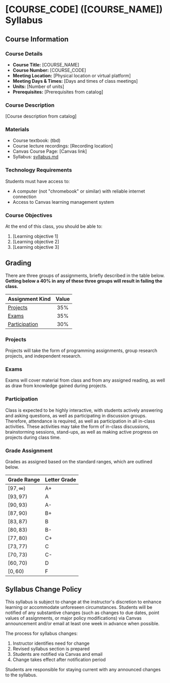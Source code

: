 # [COURSE_CODE] ([COURSE_NAME]) Syllabus

## Course Information

### Course Details

- **Course Title:** [COURSE_NAME]
- **Course Number:** [COURSE_CODE]
- **Meeting Location:** [Physical location or virtual platform]
- **Meeting Days & Times:** [Days and times of class meetings]
- **Units:** [Number of units]
- **Prerequisites:** [Prerequisites from catalog]

### Course Description

[Course description from catalog]

### Materials

- Course textbook: (tbd)
- Course lecture recordings: [Recording location]
- Canvas Course Page: [Canvas link]
- Syllabus: [syllabus.md](syllabus.md)

### Technology Requirements

Students must have access to:
- A computer (not "chromebook" or similar) with reliable internet connection
- Access to Canvas learning management system

### Course Objectives

At the end of this class, you should be able to:

1. [Learning objective 1]
2. [Learning objective 2]
3. [Learning objective 3]

## Grading

There are three groups of assignments, briefly described in the table below.
**Getting below a 40% in any of these three groups will result in failing the class.**

| Assignment Kind                                       | Value |
|:------------------------------------------------------|:-----:|
| [Projects](#projects)                                 |  35%  |
| [Exams](#exams)                                       |  35%  |
| [Participation](#participation)                       |  30%  |

### Projects

Projects will take the form of programming assignments, group research projects, and independent research.

### Exams

Exams will cover material from class and from any assigned reading, as well as draw from knowledge gained during projects.

### Participation

Class is expected to be highly interactive, with students actively answering and asking questions, as well as participating in discussion groups.
Therefore, attendance is required, as well as participation in all in-class activities.
These activities may take the form of in-class discussions, brainstorming sessions, stand-ups, as well as making active progress on projects during class time.

### Grade Assignment

Grades as assigned based on the standard ranges, which are outlined below.

| Grade Range     | Letter Grade |
|:----------------|:-------------|
| $[97,\infty)$   | A+           |
| $[93,97)$       | A            |
| $[90,93)$       | A-           |
| $[87,90)$       | B+           |
| $[83,87)$       | B            |
| $[80,83)$       | B-           |
| $[77,80)$       | C+           |
| $[73,77)$       | C            |
| $[70,73)$       | C-           |
| $[60,70)$       | D            |
| $[0,60)$        | F            |

## Syllabus Change Policy

This syllabus is subject to change at the instructor's discretion to enhance learning or accommodate unforeseen circumstances. Students will be notified of any substantive changes (such as changes to due dates, point values of assignments, or major policy modifications) via Canvas announcement and/or email at least one week in advance when possible. 

The process for syllabus changes:
1. Instructor identifies need for change
2. Revised syllabus section is prepared
3. Students are notified via Canvas and email
4. Change takes effect after notification period

Students are responsible for staying current with any announced changes to the syllabus.